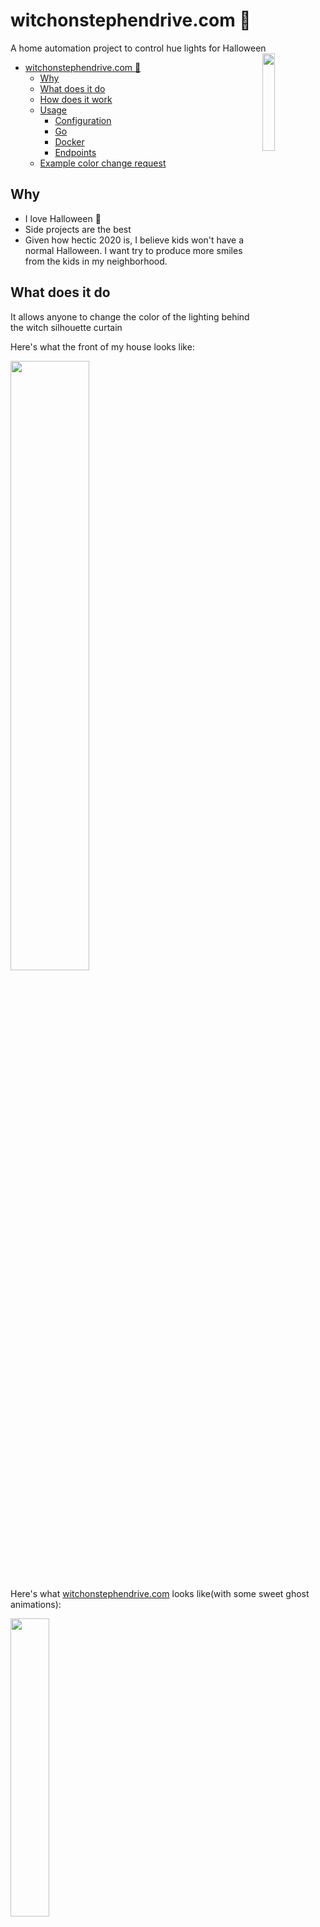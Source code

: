 # witchonstephendrive.com 🧹

A home automation project to control hue lights for Halloween <img src="https://raw.githubusercontent.com/egonelbre/gophers/10cc13c5e29555ec23f689dc985c157a8d4692ab/vector/fairy-tale/witch-too-much-candy.svg" align="right" width="20%" height="20%"/>

- [witchonstephendrive.com 🧹](#witchonstephendrivecom---)
  * [Why](#why)
  * [What does it do](#what-does-it-do)
  * [How does it work](#how-does-it-work)
  * [Usage](#usage)
    + [Configuration](#configuration)
    + [Go](#go)
    + [Docker](#docker)
    + [Endpoints](#endpoints)
  * [Example color change request](#example-color-change-request)

## Why

- I love Halloween 🎃
- Side projects are the best
- Given how hectic 2020 is, I believe kids won't have a normal Halloween. I want try to produce more smiles from the kids in my neighborhood.

## What does it do

It allows anyone to change the color of the lighting behind the witch silhouette curtain

Here's what the front of my house looks like:

<img src="https://i.imgur.com/hQE6u6h.jpg" width="50%" height="50%"/>

Here's what [witchonstephendrive.com](https://witchonstephendrive.com) looks like(with some sweet ghost animations):

<img src="https://i.imgur.com/DR3xuHO.png" width="35%" height="35%"/>

## How does it work

1. Uses [Caddy](https://github.com/caddyserver/caddy) as a reverse proxy to the `witch` app for TLS termination([let's encrypt](https://letsencrypt.org/)).
2. The `witch` app is a Go backend powered by [gofiber](https://github.com/gofiber/fiber) that serves a vanilla html/css/js front end and has a `/:color` route.
3. Once a `/:color` route is hit via a `POST` request, the `witch` app uses the [huego](https://github.com/amimof/huego) library for manipulating the state of the philips hue multicolor bulbs. The hue bridge endpoint on your network is automatically discovered.

## Usage

### Configuration

|             |                                                                       |                      |                        |           |               |
|-------------|-----------------------------------------------------------------------|----------------------|------------------------|-----------|---------------|
| Name        | Description                                                           | Environment Variable | Command Line Argument  | Required  | Default       |
| PORT        | Port for web server to listen on                                      | `PORT`               | NONE                   | `false`   | `8080`        |
| HUE_USER    | Philips Hue API User/Token                                            | `HUE_USER`           | `--hue-user`           | `true`    | None          |
| HUE_LIGHTS  | Light ID's to change color of                                         | `HUE_LIGHTS`         | `--hue-lights`         | `true`    | None          |
| METRICS     | Enables prometheus metrics on `/metrics`(unset for false)             | `METRICS`            | `--metrics`            | `false`   | `true`        |


### Go

```bash
go build -o witch .
./witch --hue-user <YOUR_TOKEN> --lights "1 2 3"
```

### Docker

> Be sure to update `HUE_USER` and `HUE_LIGHTS` in compose file

```bash
docker-compose up -d
```

### Endpoints

|             |                                                                                                   |        |
|-------------|---------------------------------------------------------------------------------------------------|--------|
| Route       | Description                                                                                       | Method |
| `/`         | Serves static content in `./public`                                                               | `GET`  |
| `/:color`   | Changes color of hue lights                                                                       | `POST` |
| `/health`   | Reports a JSON status that application is up                                                      | `GET`  |
| `/metrics`  | Serves prometheus metrics using [gofiber middleware](https://github.com/ansrivas/fiberprometheus) | `GET`  |

## Example color change request

```bash
curl -X POST http://localhost:8080/red
```
